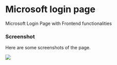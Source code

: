 # Microsoft login page
Microsoft Login Page with Frontend functionalities

### Screenshot
Here are some screenshots of the page.

<img src="https://user-images.githubusercontent.com/85190876/193471672-3929fc2a-93c9-4656-a399-14b8df772bad.png" />
